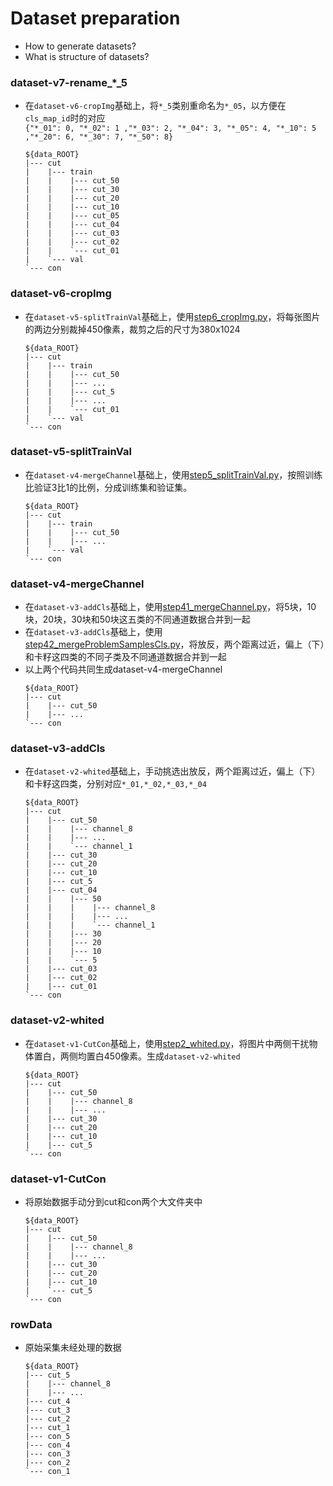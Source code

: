 # Dataset preparation

- How to generate datasets?
- What is structure of datasets?

### dataset-v7-rename_*_5
- 在`dataset-v6-cropImg`基础上，将`*_5`类别重命名为`*_05`，以方便在`cls_map_id`时的对应<br/>
`{"*_01": 0, "*_02": 1 ,"*_03": 2, "*_04": 3, "*_05": 4, "*_10": 5 ,"*_20": 6, "*_30": 7, "*_50": 8}`
  ~~~
  ${data_ROOT}
  |--- cut
  |    |--- train
  |    |    |--- cut_50
  |    |    |--- cut_30
  |    |    |--- cut_20
  |    |    |--- cut_10
  |    |    |--- cut_05
  |    |    |--- cut_04
  |    |    |--- cut_03
  |    |    |--- cut_02
  |    |    `--- cut_01
  |    `--- val
  `--- con
  ~~~
### dataset-v6-cropImg
- 在`dataset-v5-splitTrainVal`基础上，使用[step6_cropImg.py](preprocess/step6_cropImg.py)，将每张图片的两边分别裁掉450像素，裁剪之后的尺寸为380x1024
  ~~~
  ${data_ROOT}
  |--- cut
  |    |--- train
  |    |    |--- cut_50
  |    |    |--- ...
  |    |    |--- cut_5
  |    |    |--- ...
  |    |    `--- cut_01
  |    `--- val
  `--- con
  ~~~
### dataset-v5-splitTrainVal
- 在`dataset-v4-mergeChannel`基础上，使用[step5_splitTrainVal.py](preprocess/step5_splitTrainVal.py)，按照训练比验证3比1的比例，分成训练集和验证集。
  ~~~
  ${data_ROOT}
  |--- cut
  |    |--- train
  |    |    |--- cut_50
  |    |    |--- ...
  |    `--- val
  `--- con
  ~~~
### dataset-v4-mergeChannel
- 在`dataset-v3-addCls`基础上，使用[step41_mergeChannel.py](preprocess/step41_mergeChannel.py)，将5块，10块，20块，30块和50块这五类的不同通道数据合并到一起
- 在`dataset-v3-addCls`基础上，使用[step42_mergeProblemSamplesCls.py](preprocess/step42_mergeProblemSamplesCls.py)，将放反，两个距离过近，偏上（下）和卡籽这四类的不同子类及不同通道数据合并到一起
- 以上两个代码共同生成dataset-v4-mergeChannel
  ~~~
  ${data_ROOT}
  |--- cut
  |    |--- cut_50
  |    |--- ...
  `--- con
  ~~~
### dataset-v3-addCls
- 在`dataset-v2-whited`基础上，手动挑选出放反，两个距离过近，偏上（下）和卡籽这四类，分别对应`*_01,*_02,*_03,*_04`
  ~~~
  ${data_ROOT}
  |--- cut
  |    |--- cut_50
  |    |    |--- channel_8
  |    |    |--- ...
  |    |    `--- channel_1
  |    |--- cut_30
  |    |--- cut_20
  |    |--- cut_10
  |    |--- cut_5
  |    |--- cut_04
  |    |    |--- 50
  |    |    |    |--- channel_8
  |    |    |    |--- ...
  |    |    |    `--- channel_1
  |    |    |--- 30
  |    |    |--- 20
  |    |    |--- 10
  |    |    `--- 5
  |    |--- cut_03
  |    |--- cut_02
  |    |--- cut_01
  `--- con
  ~~~
### dataset-v2-whited
- 在`dataset-v1-CutCon`基础上，使用[step2_whited.py](preprocess/step2_whited.py)，将图片中两侧干扰物体置白，两侧均置白450像素。生成`dataset-v2-whited`
  ~~~
  ${data_ROOT}
  |--- cut
  |    |--- cut_50
  |    |    |--- channel_8
  |    |    |--- ...
  |    |--- cut_30
  |    |--- cut_20
  |    |--- cut_10
  |    |--- cut_5
  `--- con
  ~~~
### dataset-v1-CutCon
- 将原始数据手动分到cut和con两个大文件夹中
  ~~~
  ${data_ROOT}
  |--- cut
  |    |--- cut_50
  |    |    |--- channel_8
  |    |    |--- ...
  |    |--- cut_30
  |    |--- cut_20
  |    |--- cut_10
  |    `--- cut_5
  `--- con
  ~~~
### rowData
- 原始采集未经处理的数据
  ~~~
  ${data_ROOT}
  |--- cut_5
  |    |--- channel_8
  |    |--- ...
  |--- cut_4
  |--- cut_3
  |--- cut_2
  |--- cut_1
  |--- con_5
  |--- con_4
  |--- con_3
  |--- con_2
  `--- con_1
  ~~~
